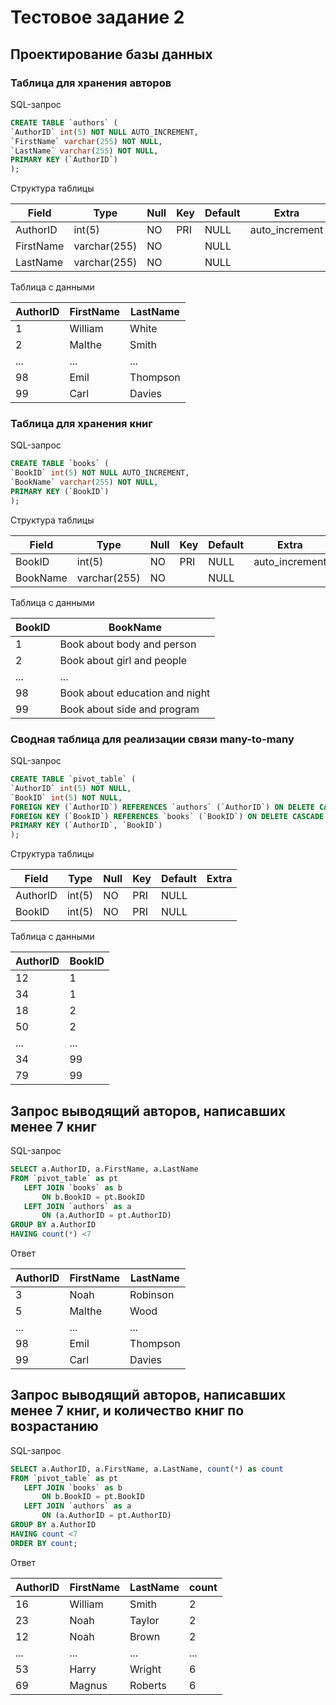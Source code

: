 # Тестовое задание 2
## Проектирование базы данных
### Таблица для хранения авторов
SQL-запрос
```SQL
CREATE TABLE `authors` (
`AuthorID` int(5) NOT NULL AUTO_INCREMENT,
`FirstName` varchar(255) NOT NULL,
`LastName` varchar(255) NOT NULL,
PRIMARY KEY (`AuthorID`)
);
```
Структура таблицы

| Field     | Type         | Null | Key | Default | Extra          |
|-----------|--------------|------|-----|---------|----------------|
| AuthorID  | int(5)       | NO   | PRI | NULL    | auto_increment |
| FirstName | varchar(255) | NO   |     | NULL    |                |
| LastName  | varchar(255) | NO   |     | NULL    |                |

Таблица с данными

| AuthorID | FirstName | LastName |
|----------|-----------|----------|
|        1 | William   | White    |
|        2 | Malthe    | Smith    |
|       ...| ...       | ...      |
|       98 | Emil      | Thompson |
|       99 | Carl      | Davies   |


### Таблица для хранения книг
SQL-запрос
```SQL
CREATE TABLE `books` (
`BookID` int(5) NOT NULL AUTO_INCREMENT,
`BookName` varchar(255) NOT NULL,
PRIMARY KEY (`BookID`)
);
```
Структура таблицы

| Field    | Type         | Null | Key | Default | Extra          |
|----------|--------------|------|-----|---------|----------------|
| BookID   | int(5)       | NO   | PRI | NULL    | auto_increment |
| BookName | varchar(255) | NO   |     | NULL    |                |

Таблица с данными

| BookID | BookName                         |
|--------|----------------------------------|
|      1 | Book about body and person       |
|      2 | Book about girl and people       |
|    ... | ...                              |
|     98 | Book about education and night   |
|     99 | Book about side and program      |

### Сводная таблица для реализации связи many-to-many
SQL-запрос
```SQL
CREATE TABLE `pivot_table` (
`AuthorID` int(5) NOT NULL,
`BookID` int(5) NOT NULL,
FOREIGN KEY (`AuthorID`) REFERENCES `authors` (`AuthorID`) ON DELETE CASCADE ON UPDATE CASCADE,
FOREIGN KEY (`BookID`) REFERENCES `books` (`BookID`) ON DELETE CASCADE ON UPDATE CASCADE,
PRIMARY KEY (`AuthorID`, `BookID`)
);
```
Структура таблицы

| Field    | Type   | Null | Key | Default | Extra |
|----------|--------|------|-----|---------|-------|
| AuthorID | int(5) | NO   | PRI | NULL    |       |
| BookID   | int(5) | NO   | PRI | NULL    |       |

Таблица с данными

| AuthorID | BookID |
|----------|--------|
|       12 |      1 |
|       34 |      1 |
|       18 |      2 |
|       50 |      2 |
|      ... |    ... |
|       34 |     99 |
|       79 |     99 |

## Запрос выводящий авторов, написавших менее 7 книг
SQL-запрос
```SQL
SELECT a.AuthorID, a.FirstName, a.LastName
FROM `pivot_table` as pt  
   LEFT JOIN `books` as b 
       ON b.BookID = pt.BookID  
   LEFT JOIN `authors` as a  
       ON (a.AuthorID = pt.AuthorID)  
GROUP BY a.AuthorID
HAVING count(*) <7
```
Ответ

| AuthorID | FirstName | LastName |
|----------|-----------|----------|
|        3 | Noah      | Robinson |
|        5 | Malthe    | Wood     |
|      ... | ...       | ...      |
|       98 | Emil      | Thompson |
|       99 | Carl      | Davies   |

## Запрос выводящий авторов, написавших менее 7 книг, и количество книг по возрастанию
SQL-запрос
```SQL
SELECT a.AuthorID, a.FirstName, a.LastName, count(*) as count  
FROM `pivot_table` as pt  
   LEFT JOIN `books` as b 
       ON b.BookID = pt.BookID  
   LEFT JOIN `authors` as a  
       ON (a.AuthorID = pt.AuthorID)  
GROUP BY a.AuthorID
HAVING count <7
ORDER BY count;
```
Ответ

| AuthorID | FirstName | LastName | count |
|----------|-----------|----------|-------|
|       16 | William   | Smith    |     2 |
|       23 | Noah      | Taylor   |     2 |
|       12 | Noah      | Brown    |     2 |
|      ... | ...       | ...      |   ... |
|       53 | Harry     | Wright   |     6 |
|       69 | Magnus    | Roberts  |     6 |
